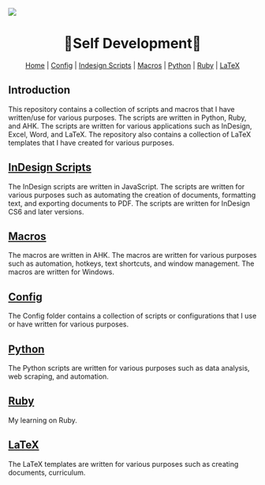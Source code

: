 ![][waves_top]

<div  align="center">
   <h1>🎴Self Development🎴</h1>

[Home][README_self_development] | [Config][README_config] | [Indesign Scripts][README_indesign_scripts] | [Macros][README_macros] | [Python][README_python] | [Ruby][README_ruby] | [LaTeX][README_tex]

</div>

## Introduction

This repository contains a collection of scripts and macros that I have written/use for various purposes. The scripts are written in Python, Ruby, and AHK. The scripts are written for various applications such as InDesign, Excel, Word, and LaTeX. The repository also contains a collection of LaTeX templates that I have created for various purposes.

## [InDesign Scripts][README_indesign_scripts]

The InDesign scripts are written in JavaScript. The scripts are written for various purposes such as automating the creation of documents, formatting text, and exporting documents to PDF. The scripts are written for InDesign CS6 and later versions.

## [Macros][README_macros]

The macros are written in AHK. The macros are written for various purposes such as automation, hotkeys, text shortcuts, and window management. The macros are written for Windows.

## [Config][README_config]

The Config folder contains a collection of scripts or configurations that I use or have written for various purposes.

## [Python][README_python]

The Python scripts are written for various purposes such as data analysis, web scraping, and automation.

## [Ruby][README_ruby]

My learning on Ruby.

## [LaTeX][README_tex]

The LaTeX templates are written for various purposes such as creating documents, curriculum.

<!-- URLS -->

[README_self_development]: README.md
[README_indesign_scripts]: indesign_scripts/README.md
[README_macros]: macros/README.md
[README_config]: misc/README.md
[README_python]: python/README.md
[README_ruby]: ruby/README.md
[README_tex]: tex/README.md
[waves_top]: https://raw.githubusercontent.com/v-amorim/v-amorim/main/svg/Top.svg
